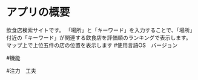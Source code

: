 # アプリの概要
飲食店検索サイトです。
「場所」と「キーワード」を入力することで、「場所」付近の「キーワード」が関連する飲食店を評価順のランキングで表示します。
マップ上で上位五件の店の位置を表示します
#使用言語OS　バージョン

#機能

#注力　工夫
